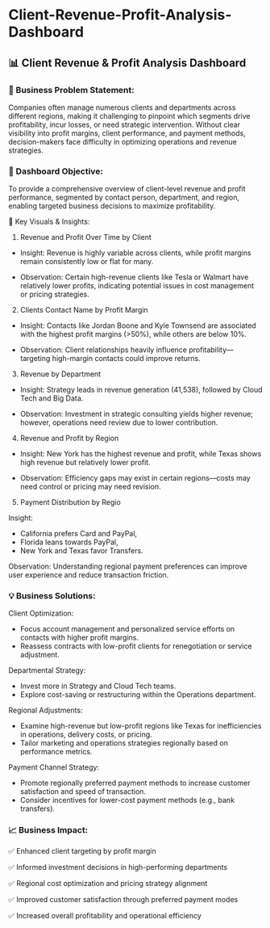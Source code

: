# Client-Revenue-Profit-Analysis-Dashboard

## 📊 Client Revenue & Profit Analysis Dashboard

### 🧩 Business Problem Statement:
Companies often manage numerous clients and departments across different regions, making it challenging to pinpoint which segments drive profitability, incur losses, or need strategic intervention. Without clear visibility into profit margins, client performance, and payment methods, decision-makers face difficulty in optimizing operations and revenue strategies.

### 🎯 Dashboard Objective:
To provide a comprehensive overview of client-level revenue and profit performance, segmented by contact person, department, and region, enabling targeted business decisions to maximize profitability.

📌 Key Visuals & Insights:

1. Revenue and Profit Over Time by Client
   
* Insight: Revenue is highly variable across clients, while profit margins remain consistently low or flat for many.

* Observation: Certain high-revenue clients like Tesla or Walmart have relatively lower profits, indicating potential issues in cost management or pricing strategies.

2. Clients Contact Name by Profit Margin
   
* Insight: Contacts like Jordan Boone and Kyle Townsend are associated with the highest profit margins (>50%), while others are below 10%.

* Observation: Client relationships heavily influence profitability—targeting high-margin contacts could improve returns.

3. Revenue by Department
   
* Insight: Strategy leads in revenue generation (41,538), followed by Cloud Tech and Big Data.

* Observation: Investment in strategic consulting yields higher revenue; however, operations need review due to lower contribution.

4. Revenue and Profit by Region
   
* Insight: New York has the highest revenue and profit, while Texas shows high revenue but relatively lower profit.

* Observation: Efficiency gaps may exist in certain regions—costs may need control or pricing may need revision.

5. Payment Distribution by Regio
   
Insight:
* California prefers Card and PayPal,
* Florida leans towards PayPal,
* New York and Texas favor Transfers.

Observation: Understanding regional payment preferences can improve user experience and reduce transaction friction.

### 💡 Business Solutions:

Client Optimization:
* Focus account management and personalized service efforts on contacts with higher profit margins.
* Reassess contracts with low-profit clients for renegotiation or service adjustment.

Departmental Strategy:
* Invest more in Strategy and Cloud Tech teams.
* Explore cost-saving or restructuring within the Operations department.

Regional Adjustments:
* Examine high-revenue but low-profit regions like Texas for inefficiencies in operations, delivery costs, or pricing.
* Tailor marketing and operations strategies regionally based on performance metrics.

Payment Channel Strategy:
* Promote regionally preferred payment methods to increase customer satisfaction and speed of transaction.
* Consider incentives for lower-cost payment methods (e.g., bank transfers).

### 📈 Business Impact:

✅ Enhanced client targeting by profit margin

✅ Informed investment decisions in high-performing departments

✅ Regional cost optimization and pricing strategy alignment

✅ Improved customer satisfaction through preferred payment modes

✅ Increased overall profitability and operational efficiency

